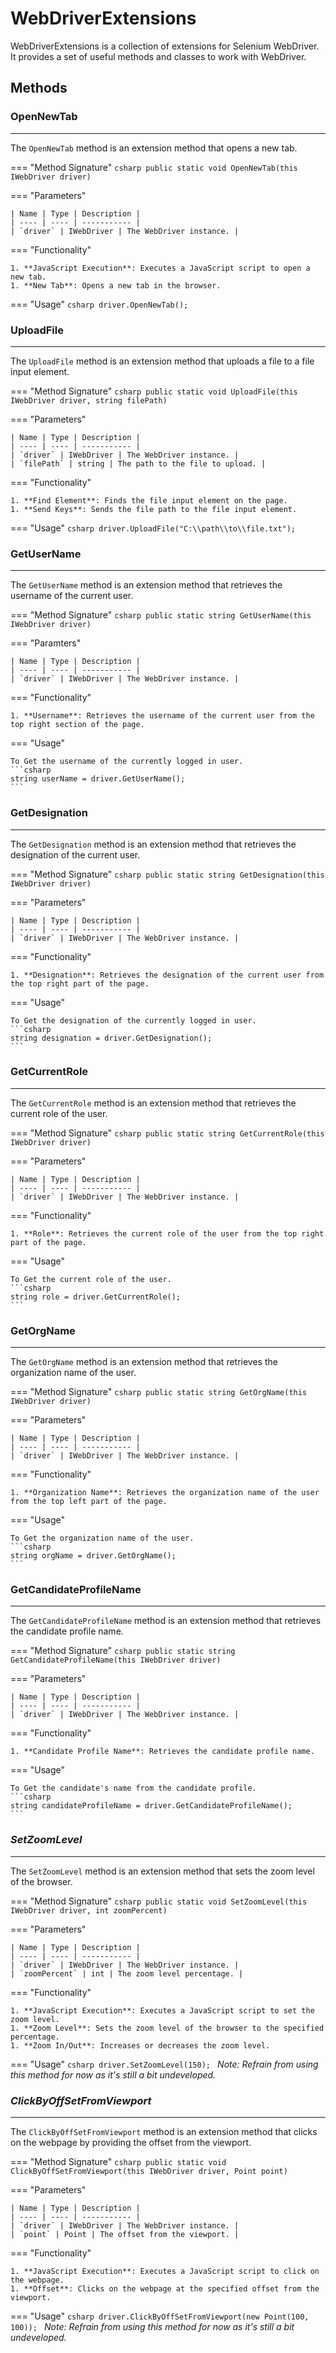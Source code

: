 # WebDriverExtensions

WebDriverExtensions is a collection of extensions for Selenium WebDriver. It provides a set of useful methods and classes to work with WebDriver.

## Methods

### **OpenNewTab**

---

The `OpenNewTab` method is an extension method that opens a new tab.

=== "Method Signature"
	```csharp
	public static void OpenNewTab(this IWebDriver driver)
	```

=== "Parameters"

	| Name | Type | Description |
	| ---- | ---- | ----------- |
	| `driver` | IWebDriver | The WebDriver instance. |

=== "Functionality"

	1. **JavaScript Execution**: Executes a JavaScript script to open a new tab.
	1. **New Tab**: Opens a new tab in the browser.

=== "Usage"
	```csharp
	driver.OpenNewTab();
	```

### **UploadFile**

---

The `UploadFile` method is an extension method that uploads a file to a file input element.

=== "Method Signature"
	```csharp
	public static void UploadFile(this IWebDriver driver, string filePath)
	```

=== "Parameters"

	| Name | Type | Description |
	| ---- | ---- | ----------- |
	| `driver` | IWebDriver | The WebDriver instance. |
	| `filePath` | string | The path to the file to upload. |

=== "Functionality"

	1. **Find Element**: Finds the file input element on the page.
	1. **Send Keys**: Sends the file path to the file input element.

=== "Usage"
	```csharp
	driver.UploadFile("C:\\path\\to\\file.txt");
	```

### **GetUserName**

---

The `GetUserName` method is an extension method that retrieves the username of the current user.

=== "Method Signature"
	```csharp
	public static string GetUserName(this IWebDriver driver)
	```

=== "Paramters"

	| Name | Type | Description |
	| ---- | ---- | ----------- |
	| `driver` | IWebDriver | The WebDriver instance. |

=== "Functionality"

	1. **Username**: Retrieves the username of the current user from the top right section of the page.

=== "Usage"
	
	To Get the username of the currently logged in user.
	```csharp
	string userName = driver.GetUserName();
	```
### **GetDesignation**

---

The `GetDesignation` method is an extension method that retrieves the designation of the current user.

=== "Method Signature"
	```csharp
	public static string GetDesignation(this IWebDriver driver)
	```

=== "Parameters"

	| Name | Type | Description |
	| ---- | ---- | ----------- |
	| `driver` | IWebDriver | The WebDriver instance. |

=== "Functionality"

	1. **Designation**: Retrieves the designation of the current user from the top right part of the page.

=== "Usage"

	To Get the designation of the currently logged in user.
	```csharp
	string designation = driver.GetDesignation();
	```

### **GetCurrentRole**

---

The `GetCurrentRole` method is an extension method that retrieves the current role of the user.

=== "Method Signature"
	```csharp
	public static string GetCurrentRole(this IWebDriver driver)
	```

=== "Parameters"

	| Name | Type | Description |
	| ---- | ---- | ----------- |
	| `driver` | IWebDriver | The WebDriver instance. |

=== "Functionality"

	1. **Role**: Retrieves the current role of the user from the top right part of the page.

=== "Usage"

	To Get the current role of the user.
	```csharp
	string role = driver.GetCurrentRole();
	```

### **GetOrgName**

---

The `GetOrgName` method is an extension method that retrieves the organization name of the user.

=== "Method Signature"
	```csharp
	public static string GetOrgName(this IWebDriver driver)
	```

=== "Parameters"

	| Name | Type | Description |
	| ---- | ---- | ----------- |
	| `driver` | IWebDriver | The WebDriver instance. |

=== "Functionality"

	1. **Organization Name**: Retrieves the organization name of the user from the top left part of the page.

=== "Usage"

	To Get the organization name of the user.
	```csharp
	string orgName = driver.GetOrgName();
	```

### **GetCandidateProfileName**

---

The `GetCandidateProfileName` method is an extension method that retrieves the candidate profile name.

=== "Method Signature"
	```csharp
	public static string GetCandidateProfileName(this IWebDriver driver)
	```

=== "Parameters"

	| Name | Type | Description |
	| ---- | ---- | ----------- |
	| `driver` | IWebDriver | The WebDriver instance. |

=== "Functionality"

	1. **Candidate Profile Name**: Retrieves the candidate profile name.

=== "Usage"

	To Get the candidate's name from the candidate profile.
	```csharp
	string candidateProfileName = driver.GetCandidateProfileName();
	```

### ***SetZoomLevel***

---

The `SetZoomLevel` method is an extension method that sets the zoom level of the browser.

=== "Method Signature"
	```csharp
	public static void SetZoomLevel(this IWebDriver driver, int zoomPercent)
	```

=== "Parameters"

	| Name | Type | Description |
	| ---- | ---- | ----------- |
	| `driver` | IWebDriver | The WebDriver instance. |
	| `zoomPercent` | int | The zoom level percentage. |

=== "Functionality"

	1. **JavaScript Execution**: Executes a JavaScript script to set the zoom level.
	1. **Zoom Level**: Sets the zoom level of the browser to the specified percentage.
	1. **Zoom In/Out**: Increases or decreases the zoom level.


=== "Usage"
	```csharp
	driver.SetZoomLevel(150);
	```
_Note: Refrain from using this method for now as it's still a bit undeveloped._

### ***ClickByOffSetFromViewport***

---

The `ClickByOffSetFromViewport` method is an extension method that clicks on the webpage by providing the offset from the viewport.

=== "Method Signature"
	```csharp
	public static void ClickByOffSetFromViewport(this IWebDriver driver, Point point)
	```

=== "Parameters"

	| Name | Type | Description |
	| ---- | ---- | ----------- |
	| `driver` | IWebDriver | The WebDriver instance. |
	| `point` | Point | The offset from the viewport. |

=== "Functionality"

	1. **JavaScript Execution**: Executes a JavaScript script to click on the webpage.
	1. **Offset**: Clicks on the webpage at the specified offset from the viewport.

=== "Usage"
	```csharp
	driver.ClickByOffSetFromViewport(new Point(100, 100));
	```
_Note: Refrain from using this method for now as it's still a bit undeveloped._
